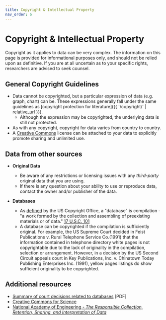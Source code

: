 ```yaml
---
title: Copyright & Intellectual Property
nav_order: 6
---
```


# Copyright & Intellectual Property

Copyright as it applies to data can be very complex. The information on this
 page is provided for informational purposes only, and should not be relied upon
  as definitive. If you are at all uncertain as to your specific rights,
   researchers are advised to seek counsel.

## General Copyright Guidelines

- Data cannot be copyrighted, but a particular expression of data (e.g. graph,
 chart) can be. These expressions generally fall under the same guidelines as
  [copyright protection for literature]({{ '/copyright/' | relative_url }}).
  - Although the expression may be copyrighted, the underlying data is still
   not protected.
- As with any copyright, copyright for data varies from country to country.
- A [Creative Commons](http://creativecommons.org/) license can be attached to
 your data to explicitly promote sharing and unlimited use.

## Data from other sources

- **Original Data**
  - Be aware of any restrictions or licensing issues with any *third-party*
   original data that you are using.
  - If there is any question about your ability to use or reproduce data,
   contact the owner and/or publisher of the data.

- **Databases**
  - As [defined](http://www.copyright.gov/docs/regstat092303.html) by the US
   Copyright Office, a "database" is compilation - "a work formed by the
    collection and assembling of preexisting materials or of data."
     [17 U.S.C. 101](https://www.law.cornell.edu/uscode/text/17/101)
  - A database can be copyrighted if the compilation is sufficiently original.
   For example, the US Supreme Court decided in Feist Publications v. Rural
    Telephone Service Co.(1991) that the information contained in telephone
     directory white pages is not copyrightable due to the lack of originality
      in the compilation, selection or arrangement. However, in a decision by
       the US Second Circuit appeals court in Key Publications, Inc. v.
        Chinatown Today Publishing Enterprises Inc. (1991), yellow pages
         listings do show sufficient originality to be copyrighted.

## Additional resources

- [Summary of court decisions related to databases](http://www.copyright.gov/reports/db4.pdf) \[PDF\]
- [Creative Commons for Science](http://creativecommons.org/science/)
- [National Academy of Engineering - *The Responsible Collection, Retention, Sharing, and Interpretation of Data*](http://www.onlineethics.org/cms/research/modindex/moddata.aspx)
